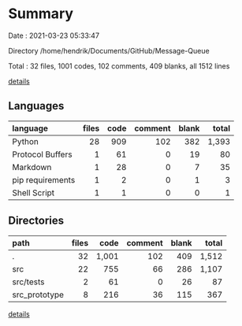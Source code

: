 # Summary

Date : 2021-03-23 05:33:47

Directory /home/hendrik/Documents/GitHub/Message-Queue

Total : 32 files,  1001 codes, 102 comments, 409 blanks, all 1512 lines

[details](details.md)

## Languages
| language | files | code | comment | blank | total |
| :--- | ---: | ---: | ---: | ---: | ---: |
| Python | 28 | 909 | 102 | 382 | 1,393 |
| Protocol Buffers | 1 | 61 | 0 | 19 | 80 |
| Markdown | 1 | 28 | 0 | 7 | 35 |
| pip requirements | 1 | 2 | 0 | 1 | 3 |
| Shell Script | 1 | 1 | 0 | 0 | 1 |

## Directories
| path | files | code | comment | blank | total |
| :--- | ---: | ---: | ---: | ---: | ---: |
| . | 32 | 1,001 | 102 | 409 | 1,512 |
| src | 22 | 755 | 66 | 286 | 1,107 |
| src/tests | 2 | 61 | 0 | 26 | 87 |
| src_prototype | 8 | 216 | 36 | 115 | 367 |

[details](details.md)